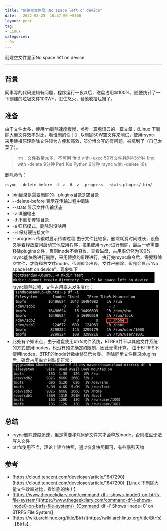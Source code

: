 ```yaml
---
title: "创建空文件显示No space left on device"
date:   2022-05-25  16:57:00 +0800
layout: post
tag:
- Linux
categories:
- Os
---
```


创建空文件显示No space left on device

------

## 背景
同事写的代码逻辑有问题，程序运行一夜以后，磁盘占用率100%，随便统计了一下创建的垃圾文件100W+，忍住怒火，给他收拾烂摊子。

## 准备
由于文件太多，使用rm删除速度缓慢，参考一篇腾讯云的一篇文章：《Linux 下删除大量文件效率对比，看谁删的快！》,以删除50W空文件来测试，使用rsync，采用替换原理删除文件较为方便和高效，部分博文写的有问题，被坑到了（自己太菜了）。
> rm：文件数量太多，不可用
> find with -exec 50万文件耗时43分钟
> find with -delete 9分钟
> Perl  16s
> Python 9分钟
> rsync with -delete  16s

删除命令：
```
rsync --delete-before -d -a -H -v --progress --stats plugins/ bin/
```
* bin目录是需要删除的，plugins目录是空目录
* --delete-before 表示在传输过程中删除
* --stats 显示文件传输状态
* -v 详细输出
* -d 不重复传输目录
* -a 归档模式，删除时没啥用
* -H 保持硬链接文件
* --progress 传输时显示传输过程
由于文件比较多，删除耗费时间过长，设备又等着释放空间启动其他应用程序，如果使用rsync进行删除，最后一步需要移除plugins文件，否则inode不会释放，查看磁盘，占用率仍然为100%。
rsync能快熟进行删除，采用替换的原理进行，执行完rsync命令后，需要移除空文件，才能释放文件inode，否则就会出现，文件已删除，但是会显示“No space left on device”，现象如下：
![No space left on device](/img/20220525-01.png)    
rsync删除过程，文件占用率未发生变化：
![磁盘文件占用率未发生变化](/img/20220525-02.png)
* 此处有个知识点，由于磁盘使用btrfs文件系统，BTRFS并不以其他文件系统的方式使用Inodes，也没有预先确定的限制，因此无需计算。 由于BTRFS不使用Inodes，BTRF的Inode计数始终显示为零。
删除同步文件目录plugins后，磁盘占用率立刻恢复正常：
![磁盘文件占用率恢复正常](/img/20220525-03.png)

## 总结

*   rsync删除速度迅速，但是需要移除同步文件夹才会释放inode，否则磁盘无法写入文件
*   btrfs使用不当，理论上建立快照，通过恢复快照即可，有些暴殄天物

## 参考
- [https://cloud.tencent.com/developer/article/1647290](https://cloud.tencent.com/developer/article/1647290)【Linux 下删除大量文件效率对比，看谁删的快！】
- [https://www.thegeekdiary.com/command-df-i-shows-inode0-on-btrfs-file-system/](https://www.thegeekdiary.com/command-df-i-shows-inode0-on-btrfs-file-system/)【Command ‘df -i’ Shows ‘Inode=0’ on BTRFS File System】
- [https://wiki.archlinux.org/title/Btrfs](https://wiki.archlinux.org/title/Btrfs)【Btrfs】